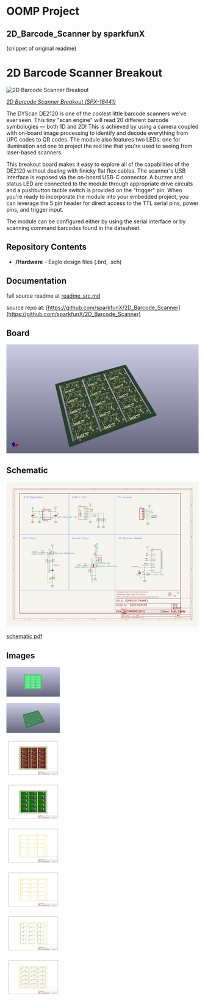 # OOMP Project  
## 2D_Barcode_Scanner  by sparkfunX  
  
(snippet of original readme)  
  
2D Barcode Scanner Breakout  
========================================  
  
![2D Barcode Scanner Breakout](https://cdn.sparkfun.com/assets/parts/1/5/2/7/6/16441-2D_Barcode_Scanner_Breakout-01.jpg)  
  
[*2D Barcode Scanner Breakout (SPX-16441)*](https://www.sparkfun.com/products/16441)  
  
The DYScan DE2120 is one of the coolest little barcode scanners we've ever seen. This tiny "scan engine" will read 20 different barcode symbologies — both 1D and 2D! This is achieved by using a camera coupled with on-board image processing to identify and decode everything from UPC codes to QR codes. The module also features two LEDs: one for illumination and one to project the red line that you're used to seeing from laser-based scanners.   
  
This breakout board makes it easy to explore all of the capabilities of the DE2120 without dealing with finicky flat flex cables. The scanner's USB interface is exposed via the on-board USB-C connector. A buzzer and status LED are connected to the module through appropriate drive circuits and a pushbutton tactile switch is provided on the "trigger" pin. When you're ready to incorporate the module into your embedded project, you can leverage the 5 pin header for direct access to the TTL serial pins, power pins, and trigger input.  
  
The module can be configured either by using the serial interface or by scanning command barcodes found in the datasheet.  
  
Repository Contents  
-------------------  
* **/Hardware** - Eagle design files (.brd, .sch)  
  
Documentation  
------------  
  full source readme at [readme_src.md](readme_src.md)  
  
source repo at: [https://github.com/sparkfunX/2D_Barcode_Scanner](https://github.com/sparkfunX/2D_Barcode_Scanner)  
## Board  
  
[![working_3d.png](working_3d_600.png)](working_3d.png)  
## Schematic  
  
[![working_schematic.png](working_schematic_600.png)](working_schematic.png)  
  
[schematic pdf](working_schematic.pdf)  
## Images  
  
[![working_3D_bottom.png](working_3D_bottom_140.png)](working_3D_bottom.png)  
  
[![working_3D_top.png](working_3D_top_140.png)](working_3D_top.png)  
  
[![working_assembly_page_01.png](working_assembly_page_01_140.png)](working_assembly_page_01.png)  
  
[![working_assembly_page_02.png](working_assembly_page_02_140.png)](working_assembly_page_02.png)  
  
[![working_assembly_page_03.png](working_assembly_page_03_140.png)](working_assembly_page_03.png)  
  
[![working_assembly_page_04.png](working_assembly_page_04_140.png)](working_assembly_page_04.png)  
  
[![working_assembly_page_05.png](working_assembly_page_05_140.png)](working_assembly_page_05.png)  
  
[![working_assembly_page_06.png](working_assembly_page_06_140.png)](working_assembly_page_06.png)  
